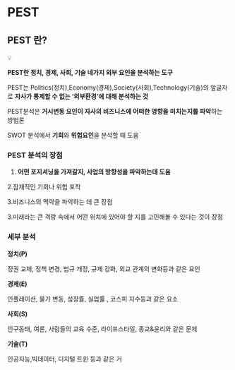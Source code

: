 # PEST

## PEST 란?

<aside> 💡

**PEST란 정치, 경제, 사회, 기술 네가지 외부 요인을 분석하는 도구**

</aside>

PEST는 Politics(정치),Economy(경제),Society(사회),Technology(기술)의 앞글자로 **자사가 통제할 수 없는 ‘외부환경’에 대해 분석하는 것**

PEST분석은 **거시변동 요인이 자사의 비즈니스에 어떠한 영향을 미치는지를 파악**하는 방법론

SWOT 분석에서 **기회**와 **위헙요인**을 분석할 때 도움

### PEST 분석의 장점

1. **어떤 포지셔닝을 가져갈지, 사업의 방향성을 파악하는데 도움**

2.잠재적인 기회나 위헙 포착

3.비즈니스의 맥락을 파악하는 데 큰 장점

3.미래라는 큰 격랑 속에서 어떤 위치에 있어야 할 지를 고민해볼 수 있다는 것이 장점

### 세부 분석

**정치(P)**

정권 교체, 정책 변경, 법규 개정, 규제 강화, 외교 관계의 변화등과 같은 요인

**경제(E)**

인플레이션, 물가 변동, 성장률, 실업률 , 코스피 지수등과 같은 요소

**사회(S)**

인구동태, 여론, 사람들의 교육 수준, 라이프스타일, 종교&윤리와 같은 문제

**기술(T)**

인공지능,빅데이터, 디지털 트윈 등과 같은 거